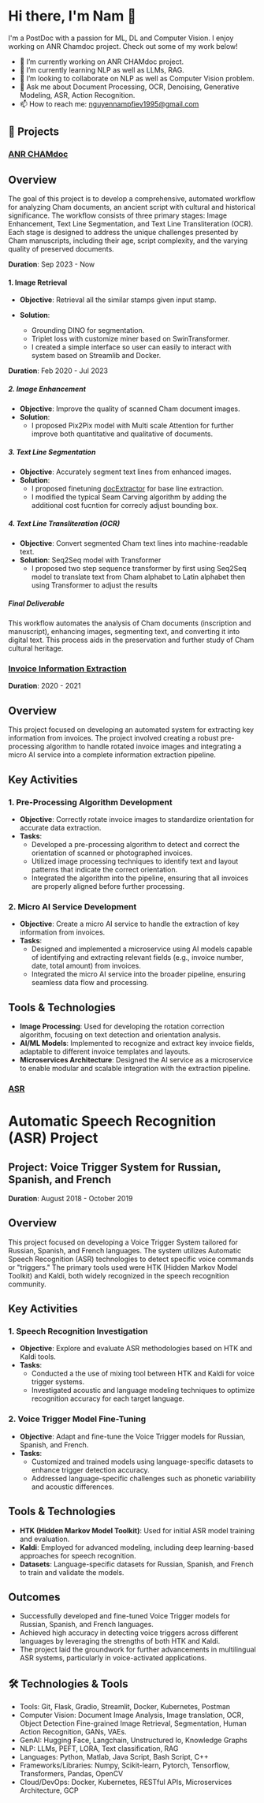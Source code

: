 # Hi there, I'm Nam 👋

I'm a PostDoc with a passion for ML, DL and Computer Vision. I enjoy working on ANR Chamdoc project. Check out some of my work below!

- 🔭 I’m currently working on ANR CHAMdoc project.
- 🌱 I’m currently learning NLP as well as LLMs, RAG.
- 👯 I’m looking to collaborate on NLP as well as Computer Vision problem.
- 💬 Ask me about Document Processing, OCR, Denoising, Generative Modeling, ASR, Action Recognition. 
- 📫 How to reach me: nguyennampfiev1995@gmail.com

## 🚀 Projects

### [ANR CHAMdoc]()
## Overview

The goal of this project is to develop a comprehensive, automated workflow for analyzing Cham documents, an ancient script with cultural and historical significance. The workflow consists of three primary stages: Image Enhancement, Text Line Segmentation, and Text Line Transliteration (OCR). Each stage is designed to address the unique challenges presented by Cham manuscripts, including their age, script complexity, and the varying quality of preserved documents.

**Duration**: Sep 2023 - Now
#### 1. Image Retrieval
- **Objective**: Retrieval all the similar stamps given input stamp.
- **Solution**:
  
  - Grounding DINO for segmentation.
  - Triplet loss with customize miner based on SwinTransformer.
  - I created a simple interface so user can easily to interact with system based on Streamlib and Docker.

**Duration**: Feb 2020 - Jul 2023
##### 2. Image Enhancement

- **Objective**: Improve the quality of scanned Cham document images.
- **Solution**:
  - I proposed Pix2Pix model with Multi scale Attention for further improve both quantitative and qualitative of documents.

##### 3. Text Line Segmentation

- **Objective**: Accurately segment text lines from enhanced images.
- **Solution**:
  - I proposed finetuning [docExtractor](https://github.com/monniert/docExtractor) for base line extraction.
  - I modified the typical Seam Carving algorithm by adding the additional cost fucntion for correcly adjust bounding box.
    
##### 4. Text Line Transliteration (OCR)

- **Objective**: Convert segmented Cham text lines into machine-readable text.
- **Solution**: Seq2Seq model with Transformer
  - I proposed two step sequence transformer by first using Seq2Seq model to translate text from Cham alphabet to Latin alphabet then using Transformer to adjust the results
##### Final Deliverable
This workflow automates the analysis of Cham documents (inscription and manuscript), enhancing images, segmenting text, and converting it into digital text. This process aids in the preservation and further study of Cham cultural heritage.
### [Invoice Information Extraction]()
**Duration**: 2020 - 2021

## Overview
This project focused on developing an automated system for extracting key information from invoices. The project involved creating a robust pre-processing algorithm to handle rotated invoice images and integrating a micro AI service into a complete information extraction pipeline.

## Key Activities

### 1. Pre-Processing Algorithm Development
- **Objective**: Correctly rotate invoice images to standardize orientation for accurate data extraction.
- **Tasks**:
  - Developed a pre-processing algorithm to detect and correct the orientation of scanned or photographed invoices.
  - Utilized image processing techniques to identify text and layout patterns that indicate the correct orientation.
  - Integrated the algorithm into the pipeline, ensuring that all invoices are properly aligned before further processing.

### 2. Micro AI Service Development
- **Objective**: Create a micro AI service to handle the extraction of key information from invoices.
- **Tasks**:
  - Designed and implemented a microservice using AI models capable of identifying and extracting relevant fields (e.g., invoice number, date, total amount) from invoices.
  - Integrated the micro AI service into the broader pipeline, ensuring seamless data flow and processing.

## Tools & Technologies
- **Image Processing**: Used for developing the rotation correction algorithm, focusing on text detection and orientation analysis.
- **AI/ML Models**: Implemented to recognize and extract key invoice fields, adaptable to different invoice templates and layouts.
- **Microservices Architecture**: Designed the AI service as a microservice to enable modular and scalable integration with the extraction pipeline.


### [ASR]()
# Automatic Speech Recognition (ASR) Project

## Project: Voice Trigger System for Russian, Spanish, and French

**Duration**: August 2018 - October 2019

## Overview
This project focused on developing a Voice Trigger System tailored for Russian, Spanish, and French languages. The system utilizes Automatic Speech Recognition (ASR) technologies to detect specific voice commands or "triggers." The primary tools used were HTK (Hidden Markov Model Toolkit) and Kaldi, both widely recognized in the speech recognition community.

## Key Activities

### 1. Speech Recognition Investigation
- **Objective**: Explore and evaluate ASR methodologies based on HTK and Kaldi tools.
- **Tasks**:
  - Conducted a the use of mixing tool between HTK and Kaldi for voice trigger systems.
  - Investigated acoustic and language modeling techniques to optimize recognition accuracy for each target language.

### 2. Voice Trigger Model Fine-Tuning
- **Objective**: Adapt and fine-tune the Voice Trigger models for Russian, Spanish, and French.
- **Tasks**:
  - Customized and trained models using language-specific datasets to enhance trigger detection accuracy.
  - Addressed language-specific challenges such as phonetic variability and acoustic differences.

## Tools & Technologies
- **HTK (Hidden Markov Model Toolkit)**: Used for initial ASR model training and evaluation.
- **Kaldi**: Employed for advanced modeling, including deep learning-based approaches for speech recognition.
- **Datasets**: Language-specific datasets for Russian, Spanish, and French to train and validate the models.

## Outcomes
- Successfully developed and fine-tuned Voice Trigger models for Russian, Spanish, and French languages.
- Achieved high accuracy in detecting voice triggers across different languages by leveraging the strengths of both HTK and Kaldi.
- The project laid the groundwork for further advancements in multilingual ASR systems, particularly in voice-activated applications.

## 🛠️ Technologies & Tools
- Tools: Git, Flask, Gradio, Streamlit, Docker, Kubernetes, Postman
- Computer Vision: Document Image Analysis, Image translation, OCR, Object Detection Fine-grained  Image Retrieval, Segmentation, Human Action Recognition, GANs, VAEs.
- GenAI: Hugging Face, Langchain, Unstructured Io, Knowledge Graphs
- NLP: LLMs, PEFT, LORA, Text classification, RAG
- Languages: Python, Matlab, Java Script, Bash Script, C++
- Frameworks/Libraries: Numpy, Scikit-learn, Pytorch, Tensorflow, Transformers, Pandas, OpenCV
- Cloud/DevOps: Docker,  Kubernetes,  RESTful APIs,  Microservices Architecture, GCP


